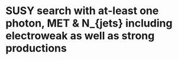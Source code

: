 # SUSY search with at-least one photon, MET & N_{jets} including electroweak as well as strong productions 
